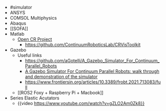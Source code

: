 - #simulator
- ANSYS
- COMSOL Multiphysics
- Abaqus
- [[SOFA]]
- Matlab
	- [Open CR Project](https://www.cs.toronto.edu/~jbk/opencontinuumrobotics/)
		- https://github.com/ContinuumRoboticsLab/CRVisToolkit
- Gazebo
	- Useful links
		- https://github.com/aGotelli/A_Gazebo_Simulator_For_Continuum_Parallel_Robots
		- [A Gazebo Simulator For Continuum Parallel Robots: walk through and demonstration of the simulator](https://www.youtube.com/watch?v=6k5aZPOQjQ8)
		- https://www.frontiersin.org/articles/10.3389/frobt.2021.713083/full
	- [[ROS2 Foxy + Raspberry Pi + Macbook]]
- Series Elastic Acutators
	- {{video https://www.youtube.com/watch?v=gZLO2Am0Zk8}}